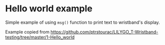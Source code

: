 # Hello world example
Simple example of using `msg()` function to print text to wristband's display.

Example copied from https://github.com/ptrstourac/LILYGO_T-Wristband-testing/tree/master/1-Hello_world
